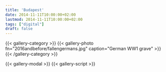 ```yaml
---
title: 'Budapest'
date: 2014-11-11T10:00:00+02:00
lastmod: 2014-11-11T10:00:00+02:00
tags: ["digital"]
draft: false
---
```

{{< gallery-category >}}
    {{< gallery-photo fn="2016andbefore/fallengermans.jpg" caption="German WW1 grave" >}}
{{< /gallery-category >}}

{{< gallery-modal >}}
{{< gallery-script >}}
